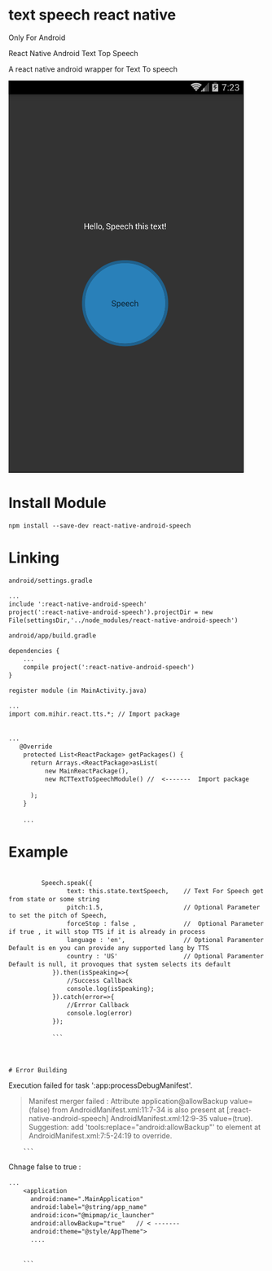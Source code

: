 # text speech react native

Only For Android

React Native Android Text Top Speech

A react native android wrapper for Text To speech


![alt text](https://raw.githubusercontent.com/arasemami/text-speech-react-native/master/src/img/bg.png "Text Speech React Native")

# Install Module

```
npm install --save-dev react-native-android-speech

```

# Linking

```
android/settings.gradle
```

```
...
include ':react-native-android-speech'
project(':react-native-android-speech').projectDir = new File(settingsDir,'../node_modules/react-native-android-speech')

```

```
android/app/build.gradle
```

```
dependencies {
    ...
    compile project(':react-native-android-speech')
}

```

```
register module (in MainActivity.java)
```

```
...
import com.mihir.react.tts.*; // Import package


...
   @Override
    protected List<ReactPackage> getPackages() {
      return Arrays.<ReactPackage>asList(
          new MainReactPackage(),
          new RCTTextToSpeechModule() //  <-------  Import package

      );
    }

    ...

```

# Example

```

         Speech.speak({
                text: this.state.textSpeech,    // Text For Speech get from state or some string
                pitch:1.5,                      // Optional Parameter to set the pitch of Speech,
                forceStop : false ,             //  Optional Parameter if true , it will stop TTS if it is already in process
                language : 'en',                // Optional Paramenter Default is en you can provide any supported lang by TTS
                country : 'US'                  // Optional Paramenter Default is null, it provoques that system selects its default
            }).then(isSpeaking=>{
                //Success Callback
                console.log(isSpeaking);
            }).catch(error=>{
                //Errror Callback
                console.log(error)
            });

            ```



# Error Building

```
Execution failed for task ':app:processDebugManifest'.
> Manifest merger failed : Attribute application@allowBackup value=(false) from AndroidManifest.xml:11:7-34
        is also present at [:react-native-android-speech] AndroidManifest.xml:12:9-35 value=(true).
        Suggestion: add 'tools:replace="android:allowBackup"' to <application> element at AndroidManifest.xml:7:5-24:19 to override.

        ```

Chnage false to true :

```
...
    <application
      android:name=".MainApplication"
      android:label="@string/app_name"
      android:icon="@mipmap/ic_launcher"
      android:allowBackup="true"   // < -------
      android:theme="@style/AppTheme">
      ....


    ```

